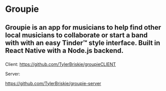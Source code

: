 # Groupie

## Groupie is an app for musicians to help find other local musicians to collaborate or start a band with with an easy Tinder™ style interface.  Built in React Native with a Node.js backend.

###
Client:
https://github.com/TylerBriskie/groupieCLIENT

Server:

https://github.com/TylerBriskie/groupie-server
